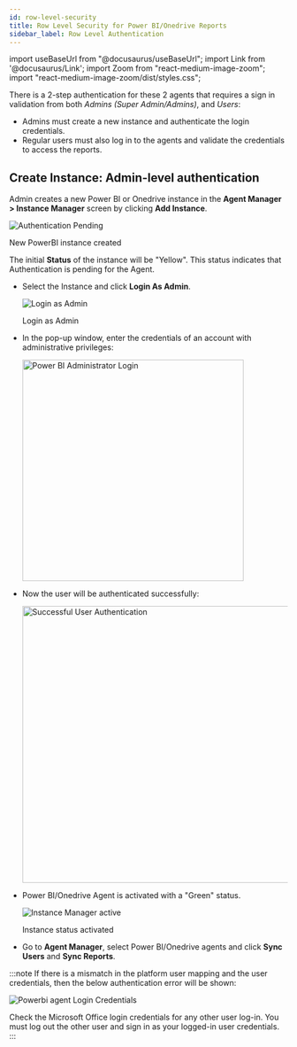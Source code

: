 ```yaml
---
id: row-level-security
title: Row Level Security for Power BI/Onedrive Reports
sidebar_label: Row Level Authentication
---
```


import useBaseUrl from "@docusaurus/useBaseUrl";
import Link from '@docusaurus/Link';
import Zoom from "react-medium-image-zoom";
import "react-medium-image-zoom/dist/styles.css";

There is a 2-step authentication for these 2 agents that requires a sign in validation from both *Admins (Super Admin/Admins)*, and *Users*:

* Admins must create a new instance and authenticate the login credentials.
* Regular users must also log in to the agents and validate the credentials to access the reports.

## Create Instance: Admin-level authentication

Admin creates a new Power BI or Onedrive instance in the **Agent Manager > Instance Manager** screen by clicking **Add Instance**.

  <div class="center">
    <Zoom>
      <img alt="Authentication Pending" src={useBaseUrl('doc-images/admin-guide/agent/auth-pending.png')}/>
    </Zoom>
    <p>New PowerBI instance created</p>
  </div>

The initial **Status** of the instance will be "Yellow". This status indicates that Authentication is pending for the Agent.

* Select the Instance and click **Login As Admin**.

  <div class="center">
    <Zoom>
      <img alt="Login as Admin" src={useBaseUrl('doc-images/admin-guide/agent/login-as-admin.png')}/>
    </Zoom>
    <p>Login as Admin</p>
  </div>

* In the pop-up window, enter the credentials of an account with administrative privileges:

  <div class="center">
    <Zoom>
      <img alt="Power BI Administrator Login" width="400" src={useBaseUrl('doc-images/admin-guide/agent/ms-sign-in.jpg')}/>
    </Zoom>
  </div>

* Now the user will be authenticated successfully:

  <div class="center">
    <Zoom>
      <img alt="Successful User Authentication" width="500" src={useBaseUrl('doc-images/admin-guide/admin-mode/rw4.png')}/>
    </Zoom>
  </div>

* Power BI/Onedrive Agent is activated with a "Green" status.

  <div class="center">
  <Zoom>
    <img alt="Instance Manager active" src={useBaseUrl('doc-images/admin-guide/agent/instance-green.png')}/>
  </Zoom>
  <p>Instance status activated</p>
  </div>

* Go to **Agent Manager**, select Power BI/Onedrive agents and click **Sync Users** and **Sync Reports**.

:::note
If there is a mismatch in the platform user mapping and the user credentials, then the below authentication error will be shown:

  <div class="center">
    <Zoom>
      <img alt="Powerbi agent Login Credentials" src={useBaseUrl('doc-images/admin-guide/agent/auth-failure.png')}/>
    </Zoom>
  </div>

Check the Microsoft Office login credentials for any other user log-in.
You must log out the other user and sign in as your logged-in user credentials.
:::
